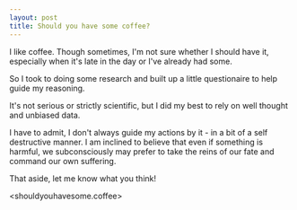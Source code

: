 ```yaml
---
layout: post
title: Should you have some coffee?
---
```


I like coffee. Though sometimes, I'm not sure whether I should have it,
especially when it's late in the day or I've already had some.

So I took to doing some research and built up a little questionaire to help
guide my reasoning.

It's not serious or strictly scientific, but I did my best to rely on well
thought and unbiased data.

I have to admit, I don't always guide my actions by it - in a bit of a self
destructive manner. I am inclined to believe that even if something is harmful,
we subconsciously may prefer to take the reins of our fate and command our own
suffering.

That aside, let me know what you think!

<shouldyouhavesome.coffee>
